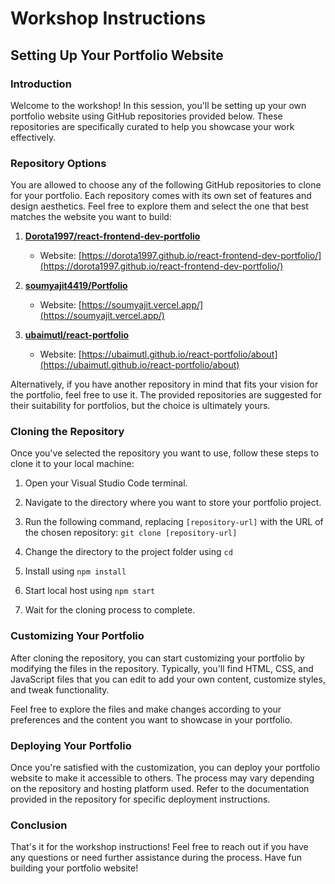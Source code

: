 # Workshop Instructions

## Setting Up Your Portfolio Website

### Introduction

Welcome to the workshop! In this session, you'll be setting up your own portfolio website using GitHub repositories provided below. These repositories are specifically curated to help you showcase your work effectively.

### Repository Options

You are allowed to choose any of the following GitHub repositories to clone for your portfolio. Each repository comes with its own set of features and design aesthetics. Feel free to explore them and select the one that best matches the website you want to build:

1. **[Dorota1997/react-frontend-dev-portfolio](https://github.com/Dorota1997/react-frontend-dev-portfolio.git)**
   - Website: [https://dorota1997.github.io/react-frontend-dev-portfolio/](https://dorota1997.github.io/react-frontend-dev-portfolio/)

2. **[soumyajit4419/Portfolio](https://github.com/soumyajit4419/Portfolio)**
   - Website: [https://soumyajit.vercel.app/](https://soumyajit.vercel.app/)

3. **[ubaimutl/react-portfolio](https://github.com/ubaimutl/react-portfolio.git)**
   - Website: [https://ubaimutl.github.io/react-portfolio/about](https://ubaimutl.github.io/react-portfolio/about)

Alternatively, if you have another repository in mind that fits your vision for the portfolio, feel free to use it. The provided repositories are suggested for their suitability for portfolios, but the choice is ultimately yours.

### Cloning the Repository

Once you've selected the repository you want to use, follow these steps to clone it to your local machine:

1. Open your Visual Studio Code terminal.
2. Navigate to the directory where you want to store your portfolio project.
3. Run the following command, replacing `[repository-url]` with the URL of the chosen repository: `git clone [repository-url]`
4. Change the directory to the project folder using `cd`
5. Install using `npm install`
6. Start local host using `npm start`

7. Wait for the cloning process to complete.

### Customizing Your Portfolio

After cloning the repository, you can start customizing your portfolio by modifying the files in the repository. Typically, you'll find HTML, CSS, and JavaScript files that you can edit to add your own content, customize styles, and tweak functionality.

Feel free to explore the files and make changes according to your preferences and the content you want to showcase in your portfolio.

### Deploying Your Portfolio

Once you're satisfied with the customization, you can deploy your portfolio website to make it accessible to others. The process may vary depending on the repository and hosting platform used. Refer to the documentation provided in the repository for specific deployment instructions.

### Conclusion

That's it for the workshop instructions! Feel free to reach out if you have any questions or need further assistance during the process. Have fun building your portfolio website!






